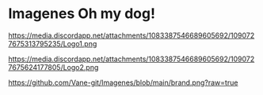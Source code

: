 # Imagenes Oh my dog!

https://media.discordapp.net/attachments/1083387546689605692/1090727675313795235/Logo1.png


https://media.discordapp.net/attachments/1083387546689605692/1090727675624177805/Logo2.png


https://github.com/Vane-git/Imagenes/blob/main/brand.png?raw=true
